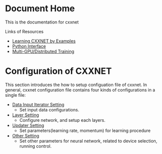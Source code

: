 Document Home
====
This is the documentation for cxxnet

Links of Resources
* [Learning CXXNET by Examples](../example)
* [Python Interface](python.md)
* [Multi-GPU/Distributed Training](multigpu.md)

Configuration of CXXNET
====
This section introduces the how to setup configuation file of cxxnet.
In general, cxxnet configuration file contains four kinds of configurations in a single file:
* [Data Input Iterator Setting](io.md)
  - Set input data configurations.
* [Layer Setting](layer.md)
  - Configure network, and setup each layers.
* [Updater Setting](updater.md)
  - Set parameters(learning rate, momentum) for learning procedure
* [Other Setting](other.md)
  - Set other parameters for neural network, related to device selection, running control.
